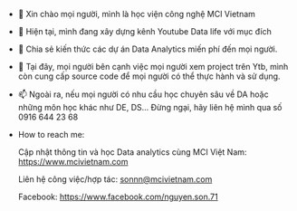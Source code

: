 - 👋 Xin chào mọi người, mình là học viện công nghệ MCI Vietnam
- 👀 Hiện tại, mình đang xây dựng kênh Youtube Data life với mục đích
- 🌱 Chia sẻ kiến thức các dự án Data Analytics miến phí đến mọi người.
- 💞️ Tại đây, mọi người bên cạnh việc mọi người xem project trên Ytb, mình còn cung cấp source code để mọi người có thể thực hành và sử dụng.
- 📫 Ngoài ra, nếu mọi người có nhu cầu học chuyên sâu về DA hoặc những môn học khác như DE, DS... Đừng ngại, hãy liên hệ mình qua số 0916 644 23 68
- How to reach me:

    Cập nhật thông tin và học Data analytics cùng MCI Việt Nam: https://www.mcivietnam.com 
    
    Liên hệ công việc/hợp tác: sonnn@mcivietnam.com
    
    Facebook: https://www.facebook.com/nguyen.son.71

<!---
Data Life là một kênh YouTube của chúng tôi, được lập ra với mục đích chia sẻ kiến thức miễn phí về Data Analytics đến mọi người. Kênh này bao gồm các video hướng dẫn, thảo luận và bài giảng về các khái niệm cơ bản và nâng cao trong lĩnh vực này.

Với sự phát triển nhanh chóng của công nghệ và số lượng dữ liệu ngày càng tăng, Data Analytics trở thành một lĩnh vực phát triển đầy tiềm năng và cơ hội nghề nghiệp cho những người có kỹ năng và kiến thức về nó. Tuy nhiên, không phải ai cũng có thể tiếp cận và học hỏi được về lĩnh vực này. Chính vì vậy, chúng tôi quyết định lập ra Data Life để cung cấp các tài liệu hữu ích, giúp mọi người tiếp cận và hiểu rõ hơn về Data Analytics.

Các video trên Data Life được thiết kế để phù hợp với mọi đối tượng, từ người mới bắt đầu đến những người đã có kinh nghiệm trong lĩnh vực này. Từ các bài giảng về các công cụ và phương pháp cơ bản, đến các chủ đề nâng cao, mọi người sẽ có cơ hội học hỏi và phát triển kỹ năng của mình.
--->
